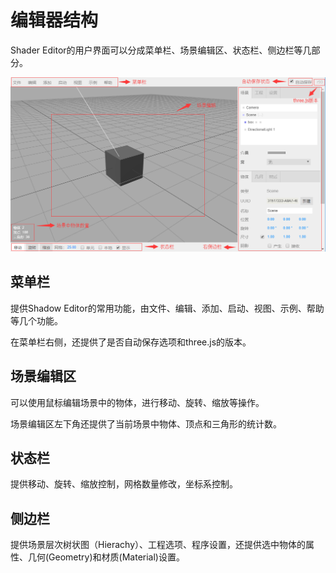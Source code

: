 # 编辑器结构

Shader Editor的用户界面可以分成菜单栏、场景编辑区、状态栏、侧边栏等几部分。

![image](image/structure.png)

## 菜单栏

提供Shadow Editor的常用功能，由文件、编辑、添加、启动、视图、示例、帮助等几个功能。

在菜单栏右侧，还提供了是否自动保存选项和three.js的版本。

## 场景编辑区

可以使用鼠标编辑场景中的物体，进行移动、旋转、缩放等操作。

场景编辑区左下角还提供了当前场景中物体、顶点和三角形的统计数。

## 状态栏

提供移动、旋转、缩放控制，网格数量修改，坐标系控制。

## 侧边栏

提供场景层次树状图（Hierachy）、工程选项、程序设置，还提供选中物体的属性、几何(Geometry)和材质(Material)设置。